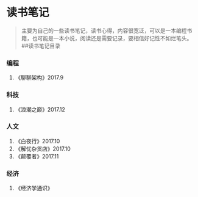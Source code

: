 # 读书笔记

> 主要为自己的一些读书笔记，读书心得，内容很宽泛，可以是一本编程书籍，也可能是一本小说，阅读还是需要记录，要相信好记性不如烂笔头。
##读书笔记目录
### 编程
1. 《聊聊架构》2017.9
### 科技
1. 《浪潮之巅》2017.12
### 人文
1. 《白夜行》2017.10
2. 《解忧杂货店》2017.10
3. 《颠覆者》2017.11
### 经济
1. 《经济学通识》
